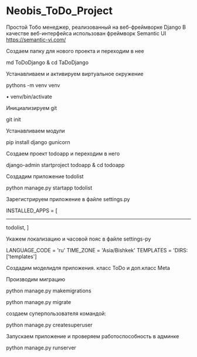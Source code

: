 # Neobis_ToDo_Project

Простой Тобо менеджер, реализованный на веб-фреймворке Django В качестве веб-интерфейса использован фреймворк Semantic UI https://semantic-vi.com/

Создаем папку для нового проекта и переходим в нее

md ToDoDjango & cd TaDoDjango


Устанавливаем и активируем виртуальное окружение

pythons -m venv venv

• venv/bin/activate


Инициализируем git

git init


Устанавливаем модули

pip install django gunicorn


Создаем проект todoapp и переходим в него

django-admin startproject todoapp & cd todoapp

Создадим приложение todolist

python manage.py startapp todolist

Зарегистрируем приложение в файле settings.py

 INSTALLED_APPS = [
****
todolist,
 ]

Укажем локализацию и часовой пояс в файле settings-py

LANGUAGE_CODE = 'ru'
TIME_ZONE = 'Asia/Bishkek'
TEMPLATES = 'DIRS: ['templates']

Создадим моделидля приложения. класс ToDo и доп.класс Meta

Производим миграцию

python manage.py makemigrations

python manage.py migrate

создаем суперпользователя командой:

python manage.py createsuperuser

Запускаем приложение и проверяем работоспособность в админке

python manage.py runserver

